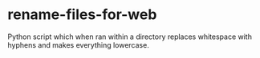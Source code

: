 # rename-files-for-web
Python script which when ran within a directory replaces whitespace with hyphens and makes everything lowercase.
